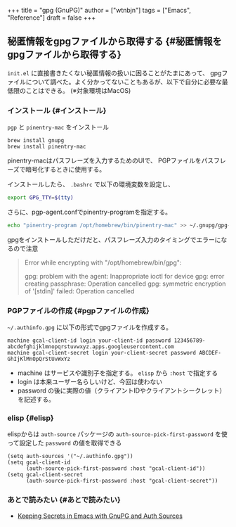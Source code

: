 +++
title = "gpg (GnuPG)"
author = ["wtnbjn"]
tags = ["Emacs", "Reference"]
draft = false
+++

## 秘匿情報をgpgファイルから取得する {#秘匿情報をgpgファイルから取得する}

`init.el` に直接書きたくない秘匿情報の扱いに困ることがたまにあって、
gpgファイルについて調べた。よく分かってないこともあるが、以下で自分に必要な最低限のことはできる。
(※対象環境はMacOS)


### インストール {#インストール}

`pgp` と `pinentry-mac` をインストール

```emacs-lisp
brew install gnupg
brew install pinentry-mac
```

pinentry-macはパスフレーズを入力するためのUIで、
PGPファイルをパスフレーズで暗号化するときに使用する。

インストールしたら、 `.bashrc` で以下の環境変数を設定し、

```bash
export GPG_TTY=$(tty)
```

さらに、pgp-agent.confでpinentry-programを指定する。

```bash
echo "pinentry-program /opt/homebrew/bin/pinentry-mac" >> ~/.gnupg/gpg-agent.conf
```

gpgをインストールしただけだと、パスフレーズ入力のタイミングでエラーになるので注意

> Error while encrypting with "/opt/homebrew/bin/gpg":
>
> gpg: problem with the agent: Inappropriate ioctl for device
> gpg: error creating passphrase: Operation cancelled
> gpg: symmetric encryption of '[stdin]' failed: Operation cancelled


### PGPファイルの作成 {#pgpファイルの作成}

`~/.authinfo.gpg` に以下の形式でgpgファイルを作成する。

```emacs-lisp
machine gcal-client-id login your-client-id password 123456789-abcdefghijklmnopqrstuvwxyz.apps.googleusercontent.com
machine gcal-client-secret login your-client-secret password ABCDEF-GhIjKlMnOpQrStUvWxYz
```

-   machine はサービスや識別子を指定する。 `elisp` から `:host` で指定する
-   login は本来ユーザー名らしいけど、今回は使わない
-   password の後に実際の値（クライアントIDやクライアントシークレット）を記述する。


### elisp {#elisp}

elispからは `auth-source` パッケージの `auth-source-pick-first-password` を使って設定した `password`
の値を取得できる

```emacs-lisp
(setq auth-sources '("~/.authinfo.gpg"))
(setq gcal-client-id
      (auth-source-pick-first-password :host "gcal-client-id"))
(setq gcal-client-secret
      (auth-source-pick-first-password :host "gcal-client-secret"))
```


### あとで読みたい {#あとで読みたい}

-   [Keeping Secrets in Emacs with GnuPG and Auth Sources](https://www.masteringemacs.org/article/keeping-secrets-in-emacs-gnupg-auth-sources)
